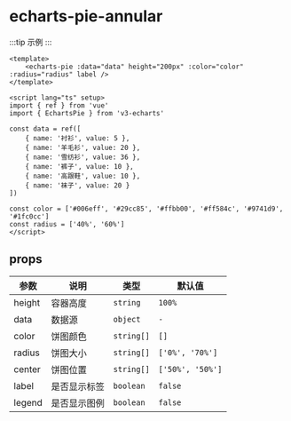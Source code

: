 <script lang="ts" setup>
import EchartsPieAnnular from '@/echarts/pie/echarts-pie-annular.vue'
</script>

# echarts-pie-annular

:::tip 示例
<echarts-pie-annular />
:::

```vue
<template>
    <echarts-pie :data="data" height="200px" :color="color" :radius="radius" label />
</template>

<script lang="ts" setup>
import { ref } from 'vue'
import { EchartsPie } from 'v3-echarts'

const data = ref([
    { name: '衬衫', value: 5 },
    { name: '羊毛衫', value: 20 },
    { name: '雪纺衫', value: 36 },
    { name: '裤子', value: 10 },
    { name: '高跟鞋', value: 10 },
    { name: '袜子', value: 20 }
])

const color = ['#006eff', '#29cc85', '#ffbb00', '#ff584c', '#9741d9', '#1fc0cc']
const radius = ['40%', '60%']
</script>
```

## props

| 参数   | 说明         | 类型       | 默认值           |
| ------ | ------------ | ---------- | ---------------- |
| height | 容器高度     | `string`   | `100%`           |
| data   | 数据源       | `object`   | `-`              |
| color  | 饼图颜色     | `string[]` | `[]`             |
| radius | 饼图大小     | `string[]` | `['0%', '70%']`  |
| center | 饼图位置     | `string[]` | `['50%', '50%']` |
| label  | 是否显示标签 | `boolean`  | `false`          |
| legend | 是否显示图例 | `boolean`  | `false`          |
